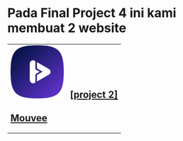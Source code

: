 # Pada Final Project 4 ini kami membuat 2 website

<div align="left"> 
<table style="width:100%">
<tbody>

<tr>
<td>
<a href="https://github.com/MhinHub/sib_react_005_fp4">
<img src="./Mouvee/public/icon-384x384.png" width="120px"/>
<h2>Mouvee</h2>
</a>
</td>
<td>
<a href="">
<img src="" width="120px"/>
<h2>[project 2]</h2>
</a>
</td>
</tr>

</tbody>
</table>

</div>

